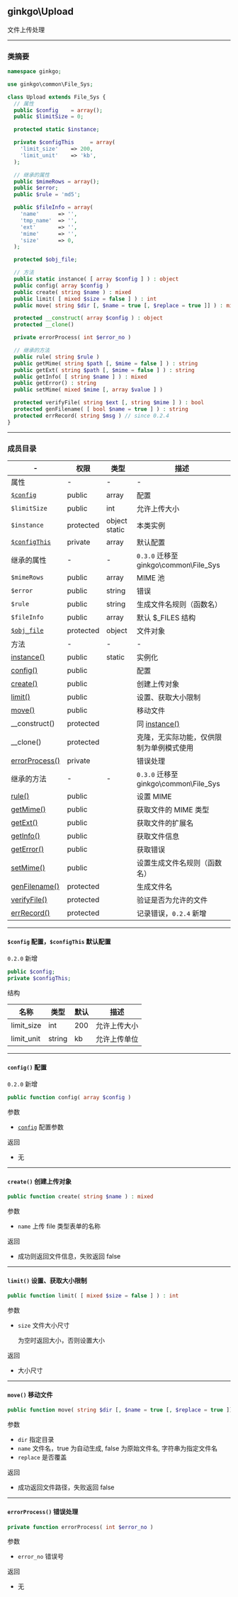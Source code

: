 ## ginkgo\Upload

文件上传处理

----------

### 类摘要

```php
namespace ginkgo;

use ginkgo\common\File_Sys;

class Upload extends File_Sys {
  // 属性
  public $config    = array();
  public $limitSize = 0;

  protected static $instance;

  private $configThis     = array(
    'limit_size'    => 200,
    'limit_unit'    => 'kb',
  );

  // 继承的属性
  public $mimeRows = array();
  public $error;
  public $rule = 'md5';

  public $fileInfo = array(
    'name'      => '',
    'tmp_name'  => '',
    'ext'       => '',
    'mime'      => '',
    'size'      => 0,
  );

  protected $obj_file;

  // 方法
  public static instance( [ array $config ] ) : object
  public config( array $config )
  public create( string $name ) : mixed
  public limit( [ mixed $size = false ] ) : int
  public move( string $dir [, $name = true [, $replace = true ]] ) : mixed

  protected __construct( array $config ) : object
  protected __clone()

  private errorProcess( int $error_no )

  // 继承的方法
  public rule( string $rule )
  public getMime( string $path [, $mime = false ] ) : string
  public getExt( string $path [, $mime = false ] ) : string
  public getInfo( [ string $name ] ) : mixed
  public getError() : string
  public setMime( mixed $mime [, array $value ] )

  protected verifyFile( string $ext [, string $mime ] ) : bool
  protected genFilename( [ bool $name = true ] ) : string
  protected errRecord( string $msg ) // since 0.2.4
}
```

----------

### 成员目录

| - | 权限 | 类型 | 描述 |
| - | - | - | - |
| 属性 | - | - | - |
| [`$config`](#$config) | public | array | 配置 |
| `$limitSize` | public | int | 允许上传大小 |
| `$instance` | protected | object static | 本类实例 |
| [`$configThis`](#$config) | private | array | 默认配置 |
| 继承的属性 | - | - | `0.3.0` 迁移至 ginkgo\common\File_Sys |
| `$mimeRows` | public | array | MIME 池 |
| `$error` | public | string | 错误 |
| `$rule` | public | string | 生成文件名规则（函数名） |
| `$fileInfo` | public | array | 默认 $_FILES 结构 |
| [`$obj_file`](../file/index.md) | protected | object | 文件对象 |
| 方法 | - | - | - |
| [instance()](#instance()) | public | static | 实例化 |
| [config()](#config()) | public | | 配置 |
| [create()](#create()) | public | | 创建上传对象 |
| [limit()](#limit()) | public | | 设置、获取大小限制 |
| [move()](#move()) | public | | 移动文件 |
| __construct() | protected | | 同 [instance()](#instance()) |
| __clone() | protected | | 克隆，无实际功能，仅供限制为单例模式使用 |
| [errorProcess()](#errorProcess()) | private | | 错误处理 |
| 继承的方法 | - | - | `0.3.0` 迁移至 ginkgo\common\File_Sys |
| [rule()](../common/common_file_sys.md#rule()) | public | | 设置 MIME |
| [getMime()](../common/common_file_sys.md#getMime()) | public | | 获取文件的 MIME 类型 |
| [getExt()](../common/common_file_sys.md#getExt()) | public | | 获取文件的扩展名 |
| [getInfo()](../common/common_file_sys.md#getInfo()) | public | | 获取文件信息 |
| [getError()](../common/common_file_sys.md#getError()) | public | | 获取错误 |
| [setMime()](../common/common_file_sys.md#setMime()) | public | | 设置生成文件名规则（函数名） |
| [genFilename()](../common/common_file_sys.md#genFilename()) | protected | | 生成文件名 |
| [verifyFile()](../common/common_file_sys.md#verifyFile()) | protected | | 验证是否为允许的文件 |
| [errRecord()](../common/common_file_sys.md#errRecord()) | protected | | 记录错误，`0.2.4` 新增 |

----------

<span id="$config"></span>

#### `$config` 配置，`$configThis` 默认配置

`0.2.0` 新增

``` php
public $config;
private $configThis;
```

结构

| 名称 | 类型 | 默认 | 描述 |
| - | - | - | - |
| limit_size | int | 200 | 允许上传大小 |
| limit_unit | string | kb | 允许上传单位 |

----------

<span id="config()"></span>

#### `config()` 配置

`0.2.0` 新增

``` php
public function config( array $config )
```

参数

* [`config`](#$config) 配置参数

返回

* 无

----------

<span id="create()"></span>

#### `create()` 创建上传对象

``` php
public function create( string $name ) : mixed
```

参数

* `name` 上传 file 类型表单的名称

返回

* 成功则返回文件信息，失败返回 false

----------

<span id="limit()"></span>

#### `limit()` 设置、获取大小限制

``` php
public function limit( [ mixed $size = false ] ) : int
```

参数

* `size` 文件大小尺寸

    为空时返回大小，否则设置大小

返回

* 大小尺寸

----------

<span id="move()"></span>

#### `move()` 移动文件

``` php
public function move( string $dir [, $name = true [, $replace = true ]] ) : mixed
```

参数

* `dir` 指定目录
* `name` 文件名，true 为自动生成, false 为原始文件名, 字符串为指定文件名
* `replace` 是否覆盖

返回

* 成功返回文件路径，失败返回 false

----------

<span id="errorProcess()"></span>

#### `errorProcess()` 错误处理

``` php
private function errorProcess( int $error_no )
```

参数

* `error_no` 错误号

返回

* 无

